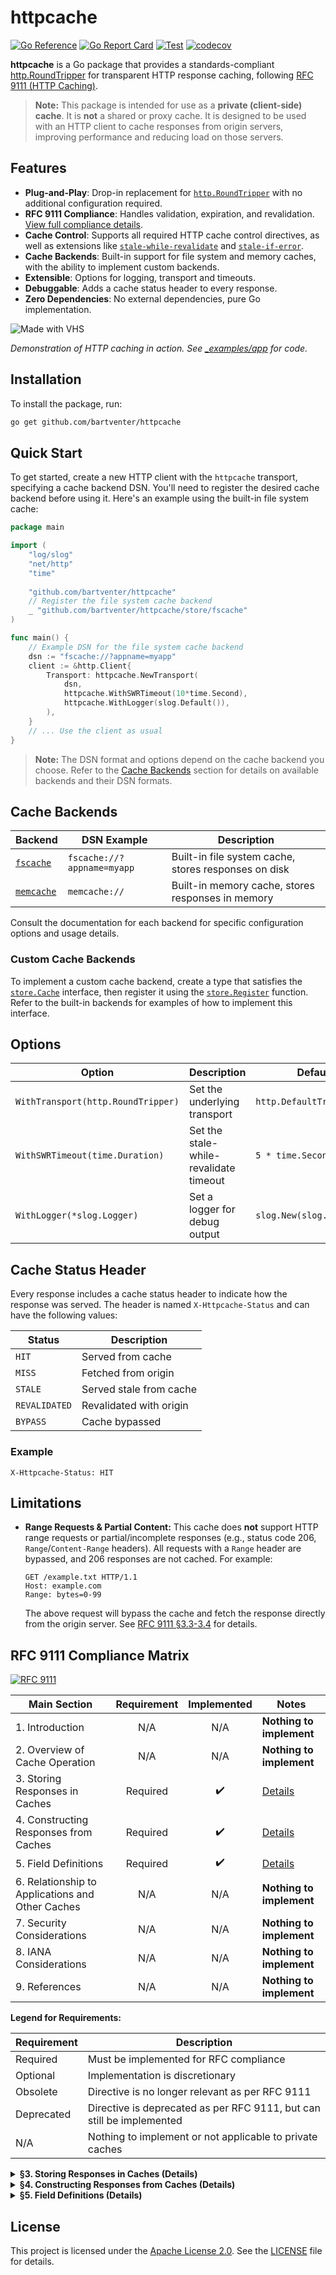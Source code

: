 # httpcache

[![Go Reference](https://pkg.go.dev/badge/github.com/bartventer/httpcache.svg)](https://pkg.go.dev/github.com/bartventer/httpcache)
[![Go Report Card](https://goreportcard.com/badge/github.com/bartventer/httpcache)](https://goreportcard.com/report/github.com/bartventer/httpcache)
[![Test](https://github.com/bartventer/httpcache/actions/workflows/default.yml/badge.svg)](https://github.com/bartventer/httpcache/actions/workflows/default.yml)
[![codecov](https://codecov.io/github/bartventer/httpcache/graph/badge.svg?token=pnpoA3t4EE)](https://codecov.io/github/bartventer/httpcache)

**httpcache** is a Go package that provides a standards-compliant [http.RoundTripper](https://pkg.go.dev/net/http#RoundTripper) for transparent HTTP response caching, following [RFC 9111 (HTTP Caching)](https://www.rfc-editor.org/rfc/rfc9111).

> **Note:** This package is intended for use as a **private (client-side) cache**. It is **not** a shared or proxy cache. It is designed to be used with an HTTP client to cache responses from origin servers, improving performance and reducing load on those servers.

## Features

- **Plug-and-Play**: Drop-in replacement for [`http.RoundTripper`](https://pkg.go.dev/net/http#RoundTripper) with no additional configuration required.
- **RFC 9111 Compliance**: Handles validation, expiration, and revalidation. [View full compliance details](#rfc-9111-compliance-matrix).
- **Cache Control**: Supports all required HTTP cache control directives, as well as extensions like [`stale-while-revalidate`](https://www.rfc-editor.org/rfc/rfc5861#section-3) and [`stale-if-error`](https://www.rfc-editor.org/rfc/rfc5861#section-4).
- **Cache Backends**: Built-in support for file system and memory caches, with the ability to implement custom backends.
- **Extensible**: Options for logging, transport and timeouts.
- **Debuggable**: Adds a cache status header to every response.
- **Zero Dependencies**: No external dependencies, pure Go implementation.

![Made with VHS](https://vhs.charm.sh/vhs-3WOBtYTZzzXggFGYRudHTV.gif)

*Demonstration of HTTP caching in action. See [_examples/app](_examples/app/app.go) for code.*

## Installation

To install the package, run:

```bash
go get github.com/bartventer/httpcache
```

## Quick Start

To get started, create a new HTTP client with the `httpcache` transport, specifying a cache backend DSN. You'll need to register the desired cache backend before using it. Here's an example using the built-in file system cache:

```go
package main

import (
    "log/slog"
    "net/http"
    "time"
    
	"github.com/bartventer/httpcache"
    // Register the file system cache backend
    _ "github.com/bartventer/httpcache/store/fscache" 
)

func main() {
    // Example DSN for the file system cache backend
    dsn := "fscache://?appname=myapp" 
    client := &http.Client{
        Transport: httpcache.NewTransport(
            dsn,
            httpcache.WithSWRTimeout(10*time.Second),
            httpcache.WithLogger(slog.Default()),
    	),
    }
    // ... Use the client as usual
}
```

> **Note:** The DSN format and options depend on the cache backend you choose. Refer to the [Cache Backends](#cache-backends) section for details on available backends and their DSN formats.

## Cache Backends

| Backend                                                                         | DSN Example                | Description                                          |
| ------------------------------------------------------------------------------- | -------------------------- | ---------------------------------------------------- |
| [`fscache`](https://pkg.go.dev/github.com/bartventer/httpcache/store/fscache)   | `fscache://?appname=myapp` | Built-in file system cache, stores responses on disk |
| [`memcache`](https://pkg.go.dev/github.com/bartventer/httpcache/store/memcache) | `memcache://`              | Built-in memory cache, stores responses in memory    |

Consult the documentation for each backend for specific configuration options and usage details.

### Custom Cache Backends

To implement a custom cache backend, create a type that satisfies the [`store.Cache`](https://pkg.go.dev/github.com/bartventer/httpcache/store#Cache) interface, then register it using the [`store.Register`](https://pkg.go.dev/github.com/bartventer/httpcache/store#Register) function. Refer to the built-in backends for examples of how to implement this interface.

## Options

| Option                             | Description                            | Default Value                   |
| ---------------------------------- | -------------------------------------- | ------------------------------- |
| `WithTransport(http.RoundTripper)` | Set the underlying transport           | `http.DefaultTransport`         |
| `WithSWRTimeout(time.Duration)`    | Set the stale-while-revalidate timeout | `5 * time.Second`               |
| `WithLogger(*slog.Logger)`         | Set a logger for debug output          | `slog.New(slog.DiscardHandler)` |

## Cache Status Header

Every response includes a cache status header to indicate how the response was served. The header is named `X-Httpcache-Status` and can have the following values:

| Status        | Description             |
| ------------- | ----------------------- |
| `HIT`         | Served from cache       |
| `MISS`        | Fetched from origin     |
| `STALE`       | Served stale from cache |
| `REVALIDATED` | Revalidated with origin |
| `BYPASS`      | Cache bypassed          |

### Example

```http
X-Httpcache-Status: HIT
```

## Limitations

- **Range Requests & Partial Content:**
  This cache does **not** support HTTP range requests or partial/incomplete responses (e.g., status code 206, `Range`/`Content-Range` headers). All requests with a `Range` header are bypassed, and 206 responses are not cached. For example:

  ```http
  GET /example.txt HTTP/1.1
  Host: example.com
  Range: bytes=0-99
  ```

  The above request will bypass the cache and fetch the response directly from the origin server. See [RFC 9111 §3.3-3.4](https://www.rfc-editor.org/rfc/rfc9111#section-3.3) for details.


## RFC 9111 Compliance Matrix

[![RFC 9111](https://img.shields.io/badge/RFC%209111-Compliant-brightgreen)](https://www.rfc-editor.org/rfc/rfc9111)

| Main Section                                     | Requirement | Implemented | Notes                                      |
| ------------------------------------------------ | :---------: | :---------: | ------------------------------------------ |
| 1. Introduction                                  |     N/A     |     N/A     | **Nothing to implement**                   |
| 2. Overview of Cache Operation                   |     N/A     |     N/A     | **Nothing to implement**                   |
| 3. Storing Responses in Caches                   |  Required   |      ✔️      | [Details](#storing-responses-details)      |
| 4. Constructing Responses from Caches            |  Required   |      ✔️      | [Details](#constructing-responses-details) |
| 5. Field Definitions                             |  Required   |      ✔️      | [Details](#field-definitions-details)      |
| 6. Relationship to Applications and Other Caches |     N/A     |     N/A     | **Nothing to implement**                   |
| 7. Security Considerations                       |     N/A     |     N/A     | **Nothing to implement**                   |
| 8. IANA Considerations                           |     N/A     |     N/A     | **Nothing to implement**                   |
| 9. References                                    |     N/A     |     N/A     | **Nothing to implement**                   |

**Legend for Requirements:**

| Requirement | Description                                                           |
| ----------- | --------------------------------------------------------------------- |
| Required    | Must be implemented for RFC compliance                                |
| Optional    | Implementation is discretionary                                       |
| Obsolete    | Directive is no longer relevant as per RFC 9111                       |
| Deprecated  | Directive is deprecated as per RFC 9111, but can still be implemented |
| N/A         | Nothing to implement or not applicable to private caches              |

<details id="storing-responses-details">
<summary><strong>§3. Storing Responses in Caches (Details)</strong></summary>

| Section                                          | Requirement | Implemented | Notes                           |
| ------------------------------------------------ | :---------: | :---------: | ------------------------------- |
| 3.1. Storing Header and Trailer Fields           |  Required   |      ✔️      |                                 |
| 3.2. Updating Stored Header Fields               |  Required   |      ✔️      |                                 |
| 3.3. Storing Incomplete Responses                |  Optional   |      ❌      | See [Limitations](#limitations) |
| 3.4. Combining Partial Content                   |  Optional   |      ❌      | See [Limitations](#limitations) |
| 3.5. Storing Responses to Authenticated Requests |  Required   |      ✔️      |                                 |

</details>

<details id="constructing-responses-details">
<summary><strong>§4. Constructing Responses from Caches (Details)</strong></summary>

| Section                                                | Requirement | Implemented | Notes                         |
| ------------------------------------------------------ | :---------: | :---------: | ----------------------------- |
| 4.1. Calculating Cache Keys with the Vary Header Field |  Required   |      ✔️      |                               |
| 4.2. Freshness                                         |  Required   |      ✔️      | [Details](#freshness-details) |

<details id="freshness-details">
<summary><em>§4.2. Freshness (Subsections)</em></summary>

| Section                                | Requirement | Implemented | Notes |
| -------------------------------------- | :---------: | :---------: | ----- |
| 4.2.1. Calculating Freshness Lifetime  |  Required   |      ✔️      |       |
| 4.2.2. Calculating Heuristic Freshness |  Required   |      ✔️      |       |
| 4.2.3. Calculating Age                 |  Required   |      ✔️      |       |
| 4.2.4. Serving Stale Responses         |  Required   |      ✔️      |       |

</details>

| Section         | Requirement | Implemented | Notes                          |
| --------------- | :---------: | :---------: | ------------------------------ |
| 4.3. Validation |  Required   |      ✔️      | [Details](#validation-details) |

<details id="validation-details">
<summary><em>§4.3. Validation (Subsections)</em></summary>

| Section                                            | Requirement | Implemented | Notes                                            |
| -------------------------------------------------- | :---------: | :---------: | ------------------------------------------------ |
| 4.3.1. Sending a Validation Request                |  Required   |      ✔️      |                                                  |
| 4.3.2. Handling Received Validation Request        |     N/A     |     N/A     | **Not applicable to private client-side caches** |
| 4.3.3. Handling a Validation Response              |  Required   |      ✔️      |                                                  |
| 4.3.4. Freshening Stored Responses upon Validation |  Required   |      ✔️      |                                                  |
| 4.3.5. Freshening Responses with HEAD              |  Required   |      ✔️      |                                                  |

</details>

| Section                            | Requirement | Implemented | Notes |
| ---------------------------------- | :---------: | :---------: | ----- |
| 4.4. Invalidating Stored Responses |  Required   |      ✔️      |       |

</details>

<details id="field-definitions-details">
<summary><strong>§5. Field Definitions (Details)</strong></summary>

| Section            | Requirement | Implemented | Notes                                       |
| ------------------ | :---------: | :---------: | ------------------------------------------- |
| 5.1. Age           |  Required   |      ✔️      |                                             |
| 5.2. Cache-Control |  Required   |      ✔️      | [Details](#cache-control-directives)        |
| 5.3. Expires       |  Required   |      ✔️      |                                             |
| 5.4. Pragma        | Deprecated  |      ❌      | **Deprecated by RFC 9111; not implemented** |
| 5.5. Warning       |  Obsolete   |      ❌      | **Obsoleted by RFC 9111; not implemented**  |

<details id="cache-control-directives">
<summary><em>§5.2. Cache-Control Directives</em></summary>

| Section                   | Requirement | Implemented | Notes                                  |
| ------------------------- | :---------: | :---------: | -------------------------------------- |
| 5.2.1. Request Directives |  Optional   |      ✔️      | [Details](#request-directives-details) |

<details id="request-directives-details">
<summary><em>§5.2.1. Request Directives (Details)</em></summary>

| Directive               | Requirement | Implemented | Notes                                                              |
| ----------------------- | :---------: | :---------: | ------------------------------------------------------------------ |
| 5.2.1.1. max-age        |  Optional   |      ✔️      |                                                                    |
| 5.2.1.2. max-stale      |  Optional   |      ✔️      |                                                                    |
| 5.2.1.3. min-fresh      |  Optional   |      ✔️      |                                                                    |
| 5.2.1.4. no-cache       |  Optional   |      ✔️      |                                                                    |
| 5.2.1.5. no-store       |  Optional   |      ✔️      |                                                                    |
| 5.2.1.6. no-transform   |  Optional   |      ✔️      | **Compliant by default - implementation never transforms content** |
| 5.2.1.7. only-if-cached |  Optional   |      ✔️      |                                                                    |

</details>

| Section                    | Requirement | Implemented | Notes                                   |
| -------------------------- | :---------: | :---------: | --------------------------------------- |
| 5.2.2. Response Directives |  Required   |      ✔️      | [Details](#response-directives-details) |

<details id="response-directives-details">
<summary><em>§5.2.2. Response Directives (Details)</em></summary>

| Directive                 | Requirement | Implemented | Notes                                                              |
| ------------------------- | :---------: | :---------: | ------------------------------------------------------------------ |
| 5.2.2.1. max-age          |  Required   |      ✔️      |                                                                    |
| 5.2.2.2. must-revalidate  |  Required   |      ✔️      |                                                                    |
| 5.2.2.3. must-understand  |  Required   |      ✔️      |                                                                    |
| 5.2.2.4. no-cache         |  Required   |      ✔️      | **Both qualified and unqualified forms supported**                 |
| 5.2.2.5. no-store         |  Required   |      ✔️      |                                                                    |
| 5.2.2.6. no-transform     |  Required   |      ✔️      | **Compliant by default - implementation never transforms content** |
| 5.2.2.7. private          |     N/A     |     N/A     | **Intended for shared caches; not applicable to private caches**   |
| 5.2.2.8. proxy-revalidate |     N/A     |     N/A     | **Intended for shared caches; not applicable to private caches**   |
| 5.2.2.9. public           |  Optional   |      ✔️      |                                                                    |
| 5.2.2.10. s-maxage        |     N/A     |     N/A     | **Intended for shared caches; not applicable to private caches**   |

</details>

| Section                     | Requirement | Implemented | Notes                                    |
| --------------------------- | :---------: | :---------: | ---------------------------------------- |
| 5.2.3. Extension Directives |  Optional   | *partially* | [Details](#extension-directives-details) |

<details id="extension-directives-details">
<summary><em>§5.2.3. Extension Directives (Details)</em></summary>

The following registered extension directives are supported:

| Directive                | Description                                                                                                                    |
| ------------------------ | ------------------------------------------------------------------------------------------------------------------------------ |
| `stale-while-revalidate` | Allows serving stale responses while revalidating in background ([RFC 5861](https://www.rfc-editor.org/rfc/rfc5861#section-3)) |
| `stale-if-error`         | Allows serving stale responses if the origin returns an error ([RFC 5861](https://www.rfc-editor.org/rfc/rfc5861#section-4))   |

The following extension directives are **not recognized** and will be ignored:
| Directive   | Description                                                                                                |
| ----------- | ---------------------------------------------------------------------------------------------------------- |
| `immutable` | Indicates that the response will not change over time ([RFC 8246](https://www.rfc-editor.org/rfc/rfc8246)) |

</details>
</details>
</details>

## License

This project is licensed under the [Apache License 2.0](https://www.apache.org/licenses/LICENSE-2.0). See the [LICENSE](LICENSE) file for details.
